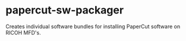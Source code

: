 # papercut-sw-packager
Creates individual software bundles for installing PaperCut software on RICOH MFD's.
